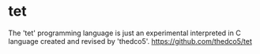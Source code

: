 # tet
The 'tet' programming language is just an experimental interpreted in C language created and revised by 'thedco5'.
https://github.com/thedco5/tet
